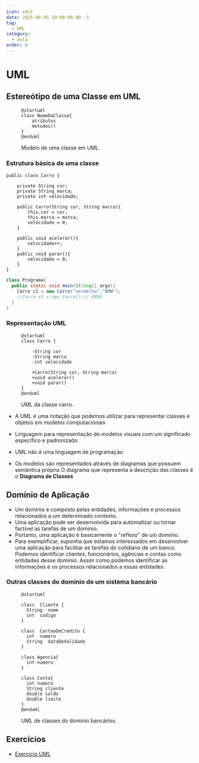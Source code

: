 ```yaml
---
icon: edit
date: 2025-06-05 19:00:00.00 -3
tag:
  - UML
category:
  - aula
order: 8
---
```

# UML 
## Estereótipo de uma Classe em UML

<figure>

```plantuml {kroki}
@startuml
class NomeDaClasse{
    atributos
    metodos()
}
@enduml
```

<figcaption>Modelo de uma classe em UML.</figcaption>
</figure>


### Estrutura básica de uma classe

```java{3-5,7-11,13-18}
public class Carro {

    private String cor;
    private String marca;
    private int velocidade;

    public Carro(String cor, String marca){
        this.cor = cor;
        this.marca = marca;
        velocidade = 0;
    }

    public void acelerar(){
        velocidade++;
    }
    public void parar(){
        velocidade = 0; 
    }
}

```

```java
class Programa{
  public static void main(String[] args){
    Carro c1 = new Carro("vermelha","BMW");
    //Carro c2 = new Carro();// ERRO
  }
}

```

### Representação UML

<figure>

```plantuml {kroki}
@startuml
class Carro {

    -String cor
    -String marca
    -int velocidade

    +Carro(String cor, String marca)
    +void acelerar()
    +void parar()
}
@enduml
```

<figcaption> UML da classe carro.</figcaption>
</figure>

- A UML é uma notação que podemos utilizar para representar classes e objetos em modelos computacionais

- Linguagem para representação de modelos visuais com um significado especifico e padronizado

- UML não é uma linguagem de programação

- Os modelos são representados através de diagramas que possuem semântica própria
O diagrama que representa a descrição das classes é o **Diagrama de Classes**


## Domínio de Aplicação

- Um domínio é composto pelas entidades, informações e processos relacionados a um determinado contexto.
- Uma aplicação pode ser desenvolvida para automatizar ou tornar factível as tarefas de um domínio. 
- Portanto, uma aplicação é basicamente o "reflexo" de um domínio.
- Para exemplificar, suponha que estamos interessados em desenvolver uma aplicação para facilitar as tarefas do cotidiano de um banco. Podemos identificar clientes, funcionários, agências e contas como entidades desse domínio. Assim como podemos identificar as informações e os processos relacionados a essas entidades.

### Outras classes do domínio de um sistema bancário

<figure>

```plantuml {kroki}
@startuml

class  Cliente {
  String  nome
  int  codigo
}

class  CartaoDeCredito {
  int  numero
  String  dataDeValidade
}

class Agencia{
  int numero
}

class Conta{
  int numero
  String cliente
  double saldo
  double limite
}
@enduml  
```

<figcaption> UML de classes do domínio bancários.</figcaption>
</figure>

## Exercícios

- [Exercício UML](exercicios/04_exercicio_modelagem_tv.md)

